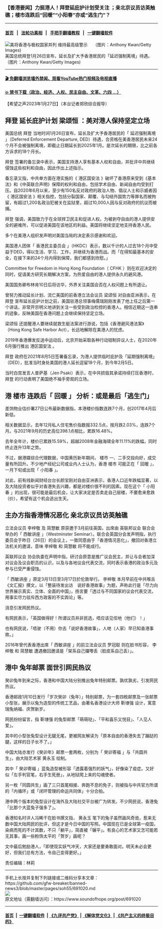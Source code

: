 ### 【香港要闻】力挺港人！拜登延庇护计划受关注 ；亲北京议员访英触礁；楼市连跌后“回暖”“小阳春”亦或“逃生门”？
------------------------

#### [首页](https://github.com/gfw-breaker/banned-news3/blob/master/README.md) &nbsp;&nbsp;|&nbsp;&nbsp; [法轮功真相](https://github.com/begood0513/basic/blob/master/README.md)  &nbsp;&nbsp;|&nbsp;&nbsp; [手把手翻墙教程](https://github.com/gfw-breaker/guides/wiki)  &nbsp;&nbsp;|&nbsp;&nbsp; [一键翻墙软件](https://github.com/gfw-breaker/nogfw/blob/master/README.md)  



<div><img alt=" 美将香港与极权国家并列 维持最高级警示　 （图片：Anthony Kwan/Getty Images)" src="https://img.soundofhope.org/2022-07/000-1658466858344.jpg"/>
<br/><figcaption class="caption">
 美国总统拜登1月26日宣布，延长及扩大予香港居民的「延迟强制离境」待遇。（图片：Anthony Kwan/Getty Images)
</figcaption></div><hr/>

#### [ 🎬  免翻墙浏览墙外禁闻、观看YouTube热门视频及电视直播](https://github.com/gfw-breaker/HelloWorld)

#### [ 💥  禁书下载（政治、经济、人权、民主自由、文革、六四 ...）](https://github.com/gfw-breaker/books/blob/master/README.md)

<div><div class="Content__Wrapper sc-1bvya0-0 elmmKw article_body" itemprop="articleBody">
 <div id="post_place_1">
 </div>
 <p class="meta-top">
  <span class="meta">
   【希望之声2023年1月27日】（本台记者郑欣综合报导）
  </span>
 </p>
 <h2>
  <strong>
   <ok href="/term/3365">
    拜登
   </ok>
   延长庇护计划
   <ok href="/term/13772">
    梁颂恒
   </ok>
   ：美对港人保持坚定立场
  </strong>
 </h2>
 <p>
  美国总统
  <ok href="/term/3365">
   拜登
  </ok>
  当地时间1月26日宣布，延长及扩大予香港居民的「
  <ok href="/term/632991">
   延迟强制离境
  </ok>
  」（Deferred Enforcement Departure, DED）待遇，合资格在美香港居民未来24个月不会被强制离境，即截止日期延长到2025年1月。是次延长的期限，比之前各方诉求的18个月长。
 </p>
 <p>
  <ok href="/term/3365">
   拜登
  </ok>
  签署的备忘录中表示，美国支持港人享有基本人权和自由，并批评中共继续侵蚀这些权利和自由，因此作出上述指示。
 </p>
 <p>
  备忘录又指，中共单方面在港实施的《
  <ok href="/term/291820">
   港区国安法
  </ok>
  》破坏了香港原来受到《基本法》和《中英联合声明》保障的权利和自由，包括学术自由、新闻自由均受到打压。自2020年6月以来，至少有150名反对政府的政治人物、倡议人士和示威者因《
  <ok href="/term/291820">
   港区国安法
  </ok>
  》相关指控，包括分裂国家、颠覆、与勾结外国势力等罪名而被拘留，有超过1,200名政治犯被关在监狱里，超过10,000人因与反对政府的抗议而被捕。
 </p>
 <p>
  <ok href="/term/3365">
   拜登
  </ok>
  强调，美国致力于在全球捍卫民主和促进人权。为被剥夺自由的港人提供安全的避难所，可以促进美国在该地区的利益。美国将继续坚定地支持香港人民。
 </p>
 <p>
  多个在美港人组织发声明对美国当局的决定表示感谢和欢迎。
 </p>
 <p>
  美国港人团体「
  <ok href="/term/340462">
   香港民主委员会
  </ok>
  」（HKDC）表示，数以千计的人过去18个月中受益于DED，得以生活、学习、工作，并继续为香港而战。而「在得知最基本的安全，在接下来的24个月内得到保障，我们都感到欣慰。」
 </p>
 <p>
  Committee for Freedom in Hong Kong Foundation（
  <ok href="/term/803616">
   CFHK
  </ok>
  ）则在欢迎决定的同时，促请美方研究长期解决方案，为热爱自由的港人提供永久的避风港。
 </p>
 <p>
  美国国务卿布林肯10日后将访华，外界关注美国会否在人权问题上有所退让。
 </p>
 <p>
  曾努力推动延长计划、流亡美国的前香港立法会议员
  <ok href="/term/13772">
   梁颂恒
  </ok>
  对自由亚洲表示，在
  <ok href="/term/3365">
   拜登
  </ok>
  宣布延长庇护计划之前，美国驻港总领事梅儒瑞刚刚发表了他上任之后第一个讲话，非常开宗明义地讲到关注一些受到政治检控的香港人。相信近期这一连串的迹象，反映美国在香港问题上会继续保持坚定立场。
 </p>
 <p>
  <ok href="/term/13772">
   梁颂恒
  </ok>
  还提醒港人要继续就救生艇法案进行游说，包括《香港避风港法案》（Hong Kong Safe Harbor Act），长远地解除在美港人的忧虑。
 </p>
 <p>
  2019年香港爆发反送中运动后，北京开始采取各种行动钳制异议人士，在2020年6月强行推出
  <ok href="/term/291820">
   港区国安法
  </ok>
  。
 </p>
 <p>
  <ok href="/term/3365">
   拜登
  </ok>
  政府在2021年8月5日签署备忘录，为港人提供临时庇护及「延期强制离境」（DED），批准当时身处美国的港人延长逗留18个月，到今年2月5日。
 </p>
 <p>
  当时白宫发言人普萨基（Jen Psaki）表示，在中共损毁其承诺持续打压香港时，
  <ok href="/term/3365">
   拜登
  </ok>
  的行动表明了美国绝不袖手旁观的立场。
 </p>
 <h2>
  <strong>
   港
   <ok href="/term/11110">
    楼市
   </ok>
   连跌后「
   <ok href="/term/832746">
    回暖
   </ok>
   」 分析：或是最后「逃生门」
  </strong>
 </h2>
 <p>
  差饷物业估价署27日公布最新数据指，本港楼价指数连跌7个月，创2017年4月后新低。
 </p>
 <p>
  相关数据显示，去年12月私人住宅售价指数报332.5点，按月跌2.03%，连跌7个月。与2021年9月的历史高位398.1点相比，累跌16.48%。
 </p>
 <p>
  去年全年计，楼价已累跌15.59%，超越2008年金融海啸全年11.11%的跌幅，同时终止连升13年之势。
 </p>
 <p>
  不过，据港媒综合代理数据，中国黄历新年期间，
  <ok href="/term/11110">
   楼市
  </ok>
  一、二手交投向好，成交量有所回升。不少地产经纪公司或业内人士认为，香港
  <ok href="/term/11110">
   楼市
  </ok>
  可能正在「
  <ok href="/term/832746">
   回暖
  </ok>
  」，一月下旬或出现「
  <ok href="/term/832749">
   小阳春
  </ok>
  」。
 </p>
 <p>
  对此，前有线新闻财经台台长颜宝刚对自由亚洲表示，香港人口近年跌幅显著，以及大陆投资者似乎对香港失去兴趣，都是对楼价很不利的因素。现在这个「
  <ok href="/term/832749">
   小阳春
  </ok>
  」的出现，很可能是最后机会，让大家决定是否卖走自己层楼，不要愈来愈跌（价），希望有这个机会逃出生天。
 </p>
 <h2>
  <strong>
   主办方指香港情况恶化 亲北京议员访英触礁
  </strong>
 </h2>
 <p>
  立法会议员
  <ok href="/term/832752">
   李梓敬
  </ok>
  及
  <ok href="/term/832755">
   简慧敏
  </ok>
  原获邀于3月前往英国，出席由
  <ok href="/term/832761">
   英联邦议会
  </ok>
  联合会举办的「
  <ok href="/term/832758">
   西敏讲座
  </ok>
  」（Westminster Seminar）。联合会英国分会发声明指，执行委员会于昨日（26日）的会议上，一致同意由于「香港情况恶化」，撤回对香港立法机关的邀请，意味
  <ok href="/term/832752">
   李梓敬
  </ok>
  和
  <ok href="/term/832755">
   简慧敏
  </ok>
  将不能成行。
 </p>
 <p>
  <ok href="/term/832761">
   英联邦议会
  </ok>
  协会执委在声明中指，研讨会原意是推广议会民主，并让与会者加深对议会及议会职员的认识，以及与各地议会代表交流，同时表示香港的政治多元及参与已受严重侵蚀。
 </p>
 <p>
  「
  <ok href="/term/832758">
   西敏讲座
  </ok>
  」原定3月13日至3月17日於伦敦举行。
  <ok href="/term/832752">
   李梓敬
  </ok>
  本月早前在中共喉舌《文汇报》撰文，以「整装待发出访　说好香港故事」为题，声称此行是「尽力向世界展示真实、立体、全面的中国」，扬言要「透过与不同国家的议会代表交流，用事实尽力驳斥西方政客的不实舆论」等。
 </p>
 <p>
  消息引发网民热议。
 </p>
 <p>
  有网民表示，「英国做得好！所谓议员并非民选，唔应该见佢地（他们）！」
 </p>
 <p>
  也有网民说，「唔驶（不用）你去「说好香港故事」，人哋（人家）早已知香港事故。」
 </p>
 <p>
  2016年曾代表香港出席「
  <ok href="/term/832758">
   西敏讲座
  </ok>
  」的前立法会议员
  <ok href="/term/2293">
   罗冠聪
  </ok>
  则在脸书形容，
  <ok href="/term/832752">
   李梓敬
  </ok>
  和
  <ok href="/term/832755">
   简慧敏
  </ok>
  遭遇撤回邀请是「架系自己攞嚟丢（脸皮系自己丢）」。
 </p>
 <h2>
  <strong>
   港中
   <ok href="/term/822864">
    兔年邮票
   </ok>
   面世引网民热议
  </strong>
 </h2>
 <p>
  癸卯兔年到来之际，香港和中国大陆分别推出兔年特别邮票。孰优孰劣，引发网民热议。
 </p>
 <p>
  香港邮政1月10日发行「岁次癸卯（兔年）」特别邮票，为一套四枚邮票及一张邮票小型张，展示以兔为造型的传统工艺品，由著名香港设计大师
  <ok href="/term/832764">
   靳埭强
  </ok>
  设计，寓意瑞兔纳福、庆贺新岁。
 </p>
 <p>
  网民纷纷留言，指
  <ok href="/term/832764">
   靳埭强
  </ok>
  的兔型邮票「萌萌哒」、「平和喜乐又悦目」、「人见人爱」。
 </p>
 <p>
  其中的小型张兔型设计无腿无尾，更被网友解读为「原本自由的香港失去了蹦跶的腿，这样的日子长不了。」
 </p>
 <p>
  中国大陆亦发行《癸卯年》邮票一套两枚，分别为「
  <ok href="/term/832767">
   癸卯寄福
  </ok>
  」与「共圆共生」，由大陆艺术家
  <ok href="/term/832770">
   黄永玉
  </ok>
  绘制。
 </p>
 <p>
  其中「
  <ok href="/term/832767">
   癸卯寄福
  </ok>
  」蓝兔造型被形容「透露着强烈的妖气」，好像染了疫症。又好似「左手判官笔，右手生死册」，从地狱爬上来的勾魂使者。
 </p>
 <p>
  另一枚「同圆共生」画了三只首尾相接、奔跑不息的免子，则被指与中共官方所谓的「内循环」或「闭环管理的命运共同体」十分合拍。
 </p>
 <p>
  港中两个版本的兔型设计在海外及大陆社交平台被广为转发。不少网民说，香港兔「比那个大蓝兔子强多了」。
 </p>
 <p>
  香港知名时评人冯睎干在脸书撰文指，
  <ok href="/term/832770">
   黄永玉
  </ok>
  笔下的兔子虽然画风奇诡，惹来无数中国大陆网民的批评，但这才是今日中国的写照。中国现在已是全球第一疫国，染病而死的不计其数，不只「躺平」，简直被「辗平」。有良心的艺术家又怎可能若无其事，画一些粉饰太平的「贺岁」画呢？
 </p>
 <p>
  文中最后勉励港人，「即使现实妖气冲天，大家还是要勇敢面对。明天未必会更好，但我们总有方法，令自己变得更好。」
 </p>
 <p class="meta-btm">
  责任编辑：林莉
 </p>
</div>
</div>
<hr/>
手机上长按并复制下列链接或二维码分享本文章：<br/>
https://github.com/gfw-breaker/banned-news3/blob/master/pages/soh55/691020.md <br/>
<a href='https://github.com/gfw-breaker/banned-news3/blob/master/pages/soh55/691020.md'><img src='https://github.com/gfw-breaker/banned-news3/blob/master/pages/soh55/691020.md.png'/></a> <br/>
原文地址（需翻墙访问）：https://www.soundofhope.org/post/691020


------------------------
#### [首页](https://github.com/gfw-breaker/banned-news3/blob/master/README.md) &nbsp;|&nbsp; [一键翻墙软件](https://github.com/gfw-breaker/nogfw/blob/master/README.md) &nbsp;| [《九评共产党》](https://github.com/gfw-breaker/9ping.md/blob/master/README.md#九评之一评共产党是什么) | [《解体党文化》](https://github.com/gfw-breaker/jtdwh.md/blob/master/README.md) | [《共产主义的终极目的》](https://github.com/gfw-breaker/gczydzjmd.md/blob/master/README.md)


<img src='http://gfw-breaker.win/banned-news3/pages/soh55/691020.md' width='0px' height='0px'/>